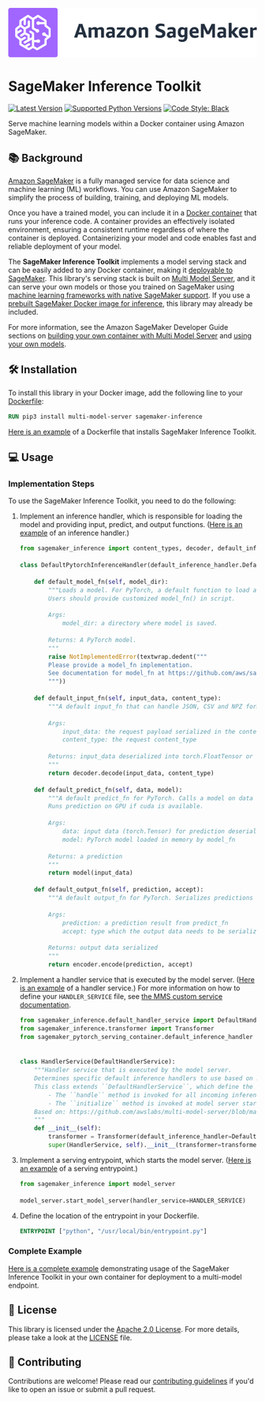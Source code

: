 ![SageMaker](https://github.com/aws/sagemaker-inference-toolkit/raw/master/branding/icon/sagemaker-banner.png)

# SageMaker Inference Toolkit

[![Latest Version](https://img.shields.io/pypi/v/sagemaker-inference.svg)](https://pypi.python.org/pypi/sagemaker-inference) [![Supported Python Versions](https://img.shields.io/pypi/pyversions/sagemaker-inference.svg)](https://pypi.python.org/pypi/sagemaker-inference) [![Code Style: Black](https://img.shields.io/badge/code_style-black-000000.svg)](https://github.com/python/black)

Serve machine learning models within a Docker container using Amazon
SageMaker.


## :books: Background

[Amazon SageMaker](https://aws.amazon.com/sagemaker/) is a fully managed service for data science and machine learning (ML) workflows.
You can use Amazon SageMaker to simplify the process of building, training, and deploying ML models.

Once you have a trained model, you can include it in a [Docker container](https://www.docker.com/resources/what-container) that runs your inference code.
A container provides an effectively isolated environment, ensuring a consistent runtime regardless of where the container is deployed.
Containerizing your model and code enables fast and reliable deployment of your model.

The **SageMaker Inference Toolkit** implements a model serving stack and can be easily added to any Docker container, making it [deployable to SageMaker](https://aws.amazon.com/sagemaker/deploy/).
This library's serving stack is built on [Multi Model Server](https://github.com/awslabs/multi-model-server), and it can serve your own models or those you trained on SageMaker using [machine learning frameworks with native SageMaker support](https://docs.aws.amazon.com/sagemaker/latest/dg/frameworks.html).
If you use a [prebuilt SageMaker Docker image for inference](https://docs.aws.amazon.com/sagemaker/latest/dg/pre-built-containers-frameworks-deep-learning.html), this library may already be included.

For more information, see the Amazon SageMaker Developer Guide sections on [building your own container with Multi Model Server](https://docs.aws.amazon.com/sagemaker/latest/dg/build-multi-model-build-container.html) and [using your own models](https://docs.aws.amazon.com/sagemaker/latest/dg/your-algorithms.html).

## :hammer_and_wrench: Installation

To install this library in your Docker image, add the following line to your [Dockerfile](https://docs.docker.com/engine/reference/builder/):

``` dockerfile
RUN pip3 install multi-model-server sagemaker-inference
```

[Here is an example](https://github.com/awslabs/amazon-sagemaker-examples/blob/master/advanced_functionality/multi_model_bring_your_own/container/Dockerfile) of a Dockerfile that installs SageMaker Inference Toolkit.

## :computer: Usage

### Implementation Steps

To use the SageMaker Inference Toolkit, you need to do the following:

1.  Implement an inference handler, which is responsible for loading the model and providing input, predict, and output functions.
    ([Here is an example](https://github.com/aws/sagemaker-pytorch-serving-container/blob/master/src/sagemaker_pytorch_serving_container/default_pytorch_inference_handler.py) of an inference handler.)

    ``` python
    from sagemaker_inference import content_types, decoder, default_inference_handler, encoder, errors

    class DefaultPytorchInferenceHandler(default_inference_handler.DefaultInferenceHandler):

        def default_model_fn(self, model_dir):
            """Loads a model. For PyTorch, a default function to load a model cannot be provided.
            Users should provide customized model_fn() in script.

            Args:
                model_dir: a directory where model is saved.

            Returns: A PyTorch model.
            """
            raise NotImplementedError(textwrap.dedent("""
            Please provide a model_fn implementation.
            See documentation for model_fn at https://github.com/aws/sagemaker-python-sdk
            """))

        def default_input_fn(self, input_data, content_type):
            """A default input_fn that can handle JSON, CSV and NPZ formats.

            Args:
                input_data: the request payload serialized in the content_type format
                content_type: the request content_type

            Returns: input_data deserialized into torch.FloatTensor or torch.cuda.FloatTensor depending if cuda is available.
            """
            return decoder.decode(input_data, content_type)

        def default_predict_fn(self, data, model):
            """A default predict_fn for PyTorch. Calls a model on data deserialized in input_fn.
            Runs prediction on GPU if cuda is available.

            Args:
                data: input data (torch.Tensor) for prediction deserialized by input_fn
                model: PyTorch model loaded in memory by model_fn

            Returns: a prediction
            """
            return model(input_data)

        def default_output_fn(self, prediction, accept):
            """A default output_fn for PyTorch. Serializes predictions from predict_fn to JSON, CSV or NPY format.

            Args:
                prediction: a prediction result from predict_fn
                accept: type which the output data needs to be serialized

            Returns: output data serialized
            """
            return encoder.encode(prediction, accept)
    ```

2.  Implement a handler service that is executed by the model server.
    ([Here is an example](https://github.com/aws/sagemaker-pytorch-serving-container/blob/master/src/sagemaker_pytorch_serving_container/handler_service.py) of a handler service.)
    For more information on how to define your `HANDLER_SERVICE` file, see [the MMS custom service documentation](https://github.com/awslabs/multi-model-server/blob/master/docs/custom_service.md).

    ``` python
    from sagemaker_inference.default_handler_service import DefaultHandlerService
    from sagemaker_inference.transformer import Transformer
    from sagemaker_pytorch_serving_container.default_inference_handler import DefaultPytorchInferenceHandler


    class HandlerService(DefaultHandlerService):
        """Handler service that is executed by the model server.
        Determines specific default inference handlers to use based on model being used.
        This class extends ``DefaultHandlerService``, which define the following:
            - The ``handle`` method is invoked for all incoming inference requests to the model server.
            - The ``initialize`` method is invoked at model server start up.
        Based on: https://github.com/awslabs/multi-model-server/blob/master/docs/custom_service.md
        """
        def __init__(self):
            transformer = Transformer(default_inference_handler=DefaultPytorchInferenceHandler())
            super(HandlerService, self).__init__(transformer=transformer)
    ```

3.  Implement a serving entrypoint, which starts the model server.
    ([Here is an example](https://github.com/aws/sagemaker-pytorch-serving-container/blob/master/src/sagemaker_pytorch_serving_container/serving.py) of a serving entrypoint.)

    ``` python
    from sagemaker_inference import model_server

    model_server.start_model_server(handler_service=HANDLER_SERVICE)
    ```

4.  Define the location of the entrypoint in your Dockerfile.

    ``` dockerfile
    ENTRYPOINT ["python", "/usr/local/bin/entrypoint.py"]
    ```

### Complete Example

[Here is a complete example](https://github.com/awslabs/amazon-sagemaker-examples/tree/master/advanced_functionality/multi_model_bring_your_own) demonstrating usage of the SageMaker Inference Toolkit in your own container for deployment to a multi-model endpoint.

## :scroll: License

This library is licensed under the [Apache 2.0 License](http://aws.amazon.com/apache2.0/).
For more details, please take a look at the [LICENSE](https://github.com/aws-samples/sagemaker-inference-toolkit/blob/master/LICENSE) file.

## :handshake: Contributing

Contributions are welcome!
Please read our [contributing guidelines](https://github.com/aws/sagemaker-inference-toolkit/blob/master/CONTRIBUTING.md)
if you'd like to open an issue or submit a pull request.
